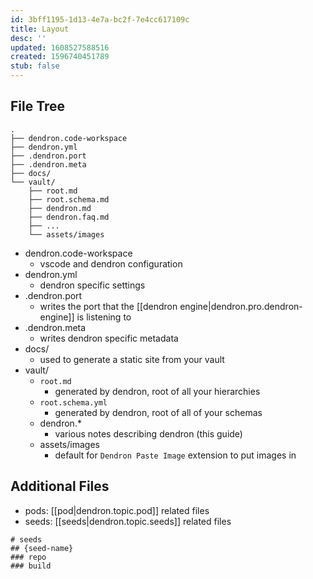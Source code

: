 ```yaml
---
id: 3bff1195-1d13-4e7a-bc2f-7e4cc617109c
title: Layout
desc: ''
updated: 1608527588516
created: 1596740451789
stub: false
---
```

## File Tree

```
.
├── dendron.code-workspace
├── dendron.yml
├── .dendron.port
├── .dendron.meta
├── docs/
└── vault/
    ├── root.md
    ├── root.schema.md
    ├── dendron.md
    ├── dendron.faq.md
    ├── ...
    └── assets/images
```

- dendron.code-workspace
  - vscode and dendron configuration
- dendron.yml 
  - dendron specific settings
- .dendron.port
  - writes the port that the [[dendron engine|dendron.pro.dendron-engine]] is listening to
- .dendron.meta
  - writes dendron specific metadata
- docs/ 
  - used to generate a static site from your vault
- vault/ 
  - `root.md `
    - generated by dendron, root of all your hierarchies
  - `root.schema.yml`
    - generated by dendron, root of all of your schemas
  - dendron.\* 
    - various notes describing dendron (this guide)
  - assets/images 
    - default for `Dendron Paste Image` extension to put images in

## Additional Files

- pods: [[pod|dendron.topic.pod]] related files
- seeds: [[seeds|dendron.topic.seeds]] related files

```
# seeds
## {seed-name}
### repo
### build
```

